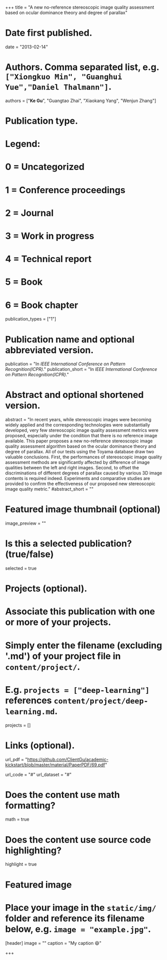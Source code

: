 +++
title = "A new no-reference stereoscopic image quality assessment based on ocular dominance theory and degree of parallax"

# Date first published.
date = "2013-02-14"

# Authors. Comma separated list, e.g. `["Xiongkuo Min", "Guanghui Yue","Daniel Thalmann"]`.
authors = ["**Ke Gu**", "Guangtao Zhai", "Xiaokang Yang", "Wenjun Zhang"]
# Publication type.
# Legend:
# 0 = Uncategorized
# 1 = Conference proceedings
# 2 = Journal
# 3 = Work in progress
# 4 = Technical report
# 5 = Book
# 6 = Book chapter
publication_types = ["1"]

# Publication name and optional abbreviated version.
publication = "In *IEEE International Conference on Pattern Recognition(ICPR)*."
publication_short = "In *IEEE International Conference on Pattern Recognition(ICPR)*."

# Abstract and optional shortened version.
abstract = "In recent years, while stereoscopic images were becoming widely applied and the corresponding technologies were substantially developed, very few stereoscopic image quality assessment metrics were proposed, especially under the condition that there is no reference image available. This paper proposes a new no-reference stereoscopic image quality assessment algorithm based on the ocular dominance theory and degree of parallax. All of our tests using the Toyama database draw two valuable conclusions. First, the performances of stereoscopic image quality assessment methods are significantly affected by difference of image qualities between the left and right images. Second, to offset the discriminations of different degrees of parallax caused by various 3D image contents is required indeed. Experiments and comparative studies are provided to confirm the effectiveness of our proposed new stereoscopic image quality metric."
#abstract_short = ""

# Featured image thumbnail (optional)
image_preview = ""

# Is this a selected publication? (true/false)
selected = true

# Projects (optional).
#   Associate this publication with one or more of your projects.
#   Simply enter the filename (excluding '.md') of your project file in `content/project/`.
#   E.g. `projects = ["deep-learning"]` references `content/project/deep-learning.md`.
projects = []

# Links (optional).
url_pdf = "https://github.com/ClientGu/academic-kickstart/blob/master/material/PaperPDF/69.pdf"

url_code = "#"
url_dataset = "#"


# Does the content use math formatting?
math = true

# Does the content use source code highlighting?
highlight = true

# Featured image
# Place your image in the `static/img/` folder and reference its filename below, e.g. `image = "example.jpg"`.
[header]
image = ""
caption = "My caption 😄"

+++
